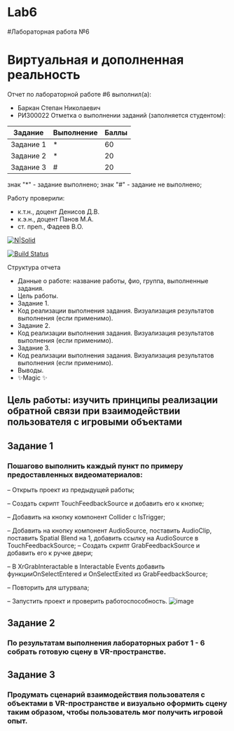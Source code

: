 # Lab6
#Лабораторная работа №6
# Виртуальная и дополненная реальность
Отчет по лабораторной работе #6 выполнил(а):
- Баркан Степан Николаевич
- РИ300022
Отметка о выполнении заданий (заполняется студентом):

| Задание | Выполнение | Баллы |
| ------ | ------ | ------ |
| Задание 1 | * | 60 |
| Задание 2 | * | 20 |
| Задание 3 | # | 20 |

знак "*" - задание выполнено; знак "#" - задание не выполнено;

Работу проверили:
- к.т.н., доцент Денисов Д.В.
- к.э.н., доцент Панов М.А.
- ст. преп., Фадеев В.О.

[![N|Solid](https://cldup.com/dTxpPi9lDf.thumb.png)](https://nodesource.com/products/nsolid)

[![Build Status](https://travis-ci.org/joemccann/dillinger.svg?branch=master)](https://travis-ci.org/joemccann/dillinger)

Структура отчета

- Данные о работе: название работы, фио, группа, выполненные задания.
- Цель работы.
- Задание 1.
- Код реализации выполнения задания. Визуализация результатов выполнения (если применимо).
- Задание 2.
- Код реализации выполнения задания. Визуализация результатов выполнения (если применимо).
- Задание 3.
- Код реализации выполнения задания. Визуализация результатов выполнения (если применимо).
- Выводы.
- ✨Magic ✨
## Цель работы: изучить принципы реализации обратной связи при взаимодействии пользователя с игровыми объектами
## Задание 1
### Пошагово выполнить каждый пункт по примеру предоставленных видеоматериалов:
– Открыть проект из предыдущей работы;

– Создать скрипт TouchFeedbackSource и добавить его к кнопке;

– Добавить на кнопку компонент Collider с IsTrigger;

– Добавить на кнопку компонент AudioSource, поставить AudioClip, поставить Spatial Blend на 1, добавить ссылку на AudioSource в TouchFeedbackSource;
– Создать скрипт GrabFeedbackSource и добавить его к ручке двери;

– В XrGrabInteractable в Interactable Events добавить функцииOnSelectEntered и OnSelectExited из GrabFeedbackSource;

– Повторить для штурвала;

– Запустить проект и проверить работоспособность.
![image](https://user-images.githubusercontent.com/94455982/209861910-853d0801-e33f-429f-a1bd-5923e4811810.png)
## Задание 2 
### По результатам выполнения лабораторных работ 1 - 6 собрать готовую сцену в VR-пространстве.
## Задание 3 
### Продумать сценарий взаимодействия пользователя с объектами в VR-пространстве и визуально оформить сцену таким образом, чтобы пользователь мог получить игровой опыт.
